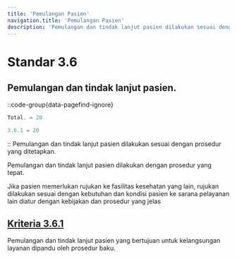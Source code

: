 ```yaml
---
title: 'Pemulangan Pasien'
navigation.title: 'Pemulangan Pasien'
description: 'Pemulangan dan tindak lanjut pasien dilakukan sesuai dengan prosedur yang ditetapkan. Pemulangan dan tindak lanjut pasien dilakukan dengan prosedur yang tepat. Jika pasien memerlukan rujukan ke fasilitas kesehatan yang lain, rujukan dilakukan sesuai dengan kebutuhan dan kondisi pasien ke sarana pelayanan lain diatur dengan kebijakan dan prosedur yang jelas '
---
```


# Standar 3.6 
## Pemulangan dan tindak lanjut pasien. 
::code-group{data-pagefind-ignore}
```js [Nilai]
Total. = 20
```
```js [Kriteria]
3.6.1 = 20
```
::
Pemulangan dan tindak lanjut pasien dilakukan sesuai dengan prosedur yang ditetapkan. 

Pemulangan dan tindak lanjut pasien dilakukan dengan prosedur yang tepat. 

Jika pasien memerlukan rujukan ke fasilitas kesehatan yang lain, rujukan dilakukan sesuai dengan kebutuhan dan kondisi pasien ke sarana pelayanan lain diatur dengan kebijakan dan prosedur yang jelas 

## [Kriteria 3.6.1](/docs/akred/pkm/3/6/1) 
Pemulangan dan tindak lanjut pasien yang bertujuan untuk kelangsungan layanan dipandu oleh prosedur baku. 


